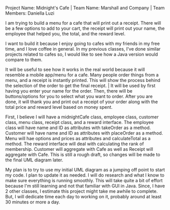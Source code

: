 Project Name: Midnight's Cafe | Team Name: Marshall and Company | Team Members: Daniella Luzi 

I am trying to build a menu for a cafe that will print out a receipt. There will be a few options to add to your cart, the receipt will print out your name, the employee that helped you, the total, and the reward level.

I want to build it because I enjoy going to cafes with my friends in my free time, and I love coffee in general. In my previous classes, I've done similar projects related to cafes so, I would like to see how a Java version would compare to them.

It will be useful to see how it works in the real world because it will resemble a mobile app/menu for a cafe. Many people order things from a menu, and a receipt is instantly printed. This will show the process behind the selection of the order to get the final receipt. | It will be used by first having you enter your name for the order. Then, there will be buttons/options for you to select what you want to order. After you are done, it will thank you and print out a receipt of your order along with the total price and reward level based on money spent. 

First, I believe I will have a midnightCafe class, employee class, customer class, menu class, receipt class, and a reward interface. The employee class will have name and ID as attributes with takeOrder as a method. Customer will have name and ID as attributes with placeOrder as a method. Menu will hae options and prices as attributes and calculateTotal as a method. The reward interface will deal with calculating the rank of membership. Customer will aggregate with Cafe as well as Receipt will aggregate with Cafe. This is still a rough draft, so changes will be made to the final UML diagram later. 

My plan is to try to use my initial UML diagram as a jumping off point to start my code. I plan to update it as needed. I will do research and what I know to make sure everything is running smoothly. This will take quite a bit of effort because I'm still learning and not that familiar with GUI in Java. Since, I have 2 other classes, I estimate this project might take me awhile to complete. But, I will dedicate time each day to working on it, probably around at least 30 minutes or more a day.

